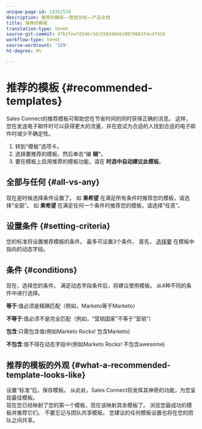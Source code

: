 ```yaml
---
unique-page-id: 14352510
description: 推荐的模板——营销文档——产品文档
title: 推荐的模板
translation-type: tm+mt
source-git-commit: 47b2fee7d146c3dc558d4bbb10070683f4cdfd3d
workflow-type: tm+mt
source-wordcount: '329'
ht-degree: 0%

---
```



# 推荐的模板 {#recommended-templates}

Sales Connect的推荐模板可帮助您在节省时间的同时获得正确的消息。 这样，您在发送电子邮件时可以获得更大的流量，并在尝试为合适的人找到合适的电子邮件时减少不确定性。

1. 转到“模板”选项卡。
1. 选择要推荐的模板，然后单击“编 **辑”**。
1. 要在模板上启用推荐的模板功能，请在 **时选中自动建议此模板**。

## 全部与任何 {#all-vs-any}

现在是时候选择条件设置了。 如 **果希望** 在满足所有条件时推荐您的模板，请选择“全部”。 如 **果希望** 在满足任何一个条件时推荐您的模板，请选择“任意”。

## 设置条件 {#setting-criteria}

您的标准将设置推荐模板的条件。 最多可设置3个条件。 首先， [选择要](https://nation.marketo.com/hc/en-us/articles/203348440-What-Are-Dynamic-Fields-) 在模板中指向的动态字段。

## 条件 {#conditions}

现在，选择您的条件。 满足动态字段条件后，将建议使用模板。 从4种不同的条件中进行选择。

**等于**:值必须是精确匹配（例如，Marketo等于Marketo）

**不等于**:值必须不是完全匹配（例如，“营销国家”不等于“营销”）

**包含**:只需包含值(例如Marketo Rocks! 包含Marketo)

**不包含**:值不得在动态字段中(例如Marketo Rocks! 不包含awesome)

## 推荐的模板的外观 {#what-a-recommended-template-looks-like}

设置“标准”后，保存模板。 从此处，Sales Connect将发挥其神奇的功能，为您呈现最佳模板。\
现在您已经映射了您的第一个模板，现在该映射其余模板了。 浏览您最成功的模板并推荐它们。 不要忘记与团队共享模板。 您建议的任何模板设置也将在您的团队之间共享。

